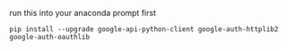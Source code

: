 run this into your anaconda prompt first

```
pip install --upgrade google-api-python-client google-auth-httplib2 google-auth-oauthlib
```

